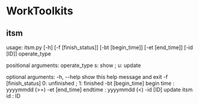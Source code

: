 # WorkToolkits

## itsm
usage: itsm.py [-h] [-f [finish_status]] [-bt [begin_time]] [-et [end_time]]
               [-id [ID]]
               operate_type

positional arguments:
  operate_type        s: show ; u: update

optional arguments:
  -h, --help          show this help message and exit
  -f [finish_status]  0: unfinished ; 1: finished
  -bt [begin_time]    begin time : yyyymmdd (>=)
  -et [end_time]      endtime : yyyymmdd (<)
  -id [ID]            update itsm id : ID

